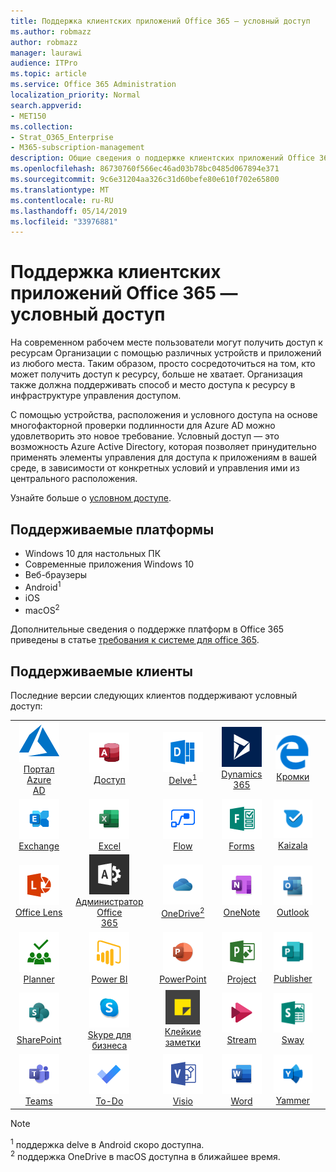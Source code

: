 ```yaml
---
title: Поддержка клиентских приложений Office 365 — условный доступ
ms.author: robmazz
author: robmazz
manager: laurawi
audience: ITPro
ms.topic: article
ms.service: Office 365 Administration
localization_priority: Normal
search.appverid:
- MET150
ms.collection:
- Strat_O365_Enterprise
- M365-subscription-management
description: Общие сведения о поддержке клиентских приложений Office 365 для условного доступа
ms.openlocfilehash: 86730760f566ec46ad03b78bc0485d067894e371
ms.sourcegitcommit: 9c6e31204aa326c31d60befe80e610f702e65800
ms.translationtype: MT
ms.contentlocale: ru-RU
ms.lasthandoff: 05/14/2019
ms.locfileid: "33976881"
---
```

# <a name="office-365-client-app-support--conditional-access"></a>Поддержка клиентских приложений Office 365 — условный доступ

На современном рабочем месте пользователи могут получить доступ к ресурсам Организации с помощью различных устройств и приложений из любого места. Таким образом, просто сосредоточиться на том, кто может получить доступ к ресурсу, больше не хватает. Организация также должна поддерживать способ и место доступа к ресурсу в инфраструктуре управления доступом.

С помощью устройства, расположения и условного доступа на основе многофакторной проверки подлинности для Azure AD можно удовлетворить это новое требование. Условный доступ — это возможность Azure Active Directory, которая позволяет принудительно применять элементы управления для доступа к приложениям в вашей среде, в зависимости от конкретных условий и управления ими из центрального расположения.

Узнайте больше о [условном доступе](https://docs.microsoft.com/azure/active-directory/conditional-access/).

## <a name="supported-platforms"></a>Поддерживаемые платформы

 - Windows 10 для настольных ПК
 - Современные приложения Windows 10
 - Веб-браузеры
 - Android<sup>1</sup>
 - iOS
 - macOS<sup>2</sup>

Дополнительные сведения о поддержке платформ в Office 365 приведены в статье [требования к системе для office 365](https://products.office.com/office-system-requirements).

## <a name="supported-clients"></a>Поддерживаемые клиенты

Последние версии следующих клиентов поддерживают условный доступ:

| | | | | | |
|:---:|:---:|:---:|:---:|:---:|:---:|
| ![Значок Azure](media/o365-azure-64x64.png) <br> [Портал Azure <br> AD](https://azure.microsoft.com/features/azure-portal/) | ![Значок доступа](media/o365-access-64x64.png) <br> [Доступ](https://products.office.com/access) | ![Значок delve](media/o365-delve-64x64.png) <br> [Delve<sup>1</sup>](https://products.office.com/business/intelligent-search) | ![Значок Dynamics 365](media/o365-dynamics365-64x64.png) <br> [Dynamics 365](https://dynamics.microsoft.com) | ![Значок пограничного сервера](media/o365-edge-64x64.png) <br> [Кромки](https://www.microsoft.com/windows/microsoft-edge) 
| ![Значок Exchange](media/o365-exchange-64x64.png) <br> [Exchange](https://products.office.com/exchange/exchange-online) | ![Значок Excel](media/o365-excel-64x64.png) <br> [Excel](https://products.office.com/excel) | ![Значок "Flow"](media/o365-flow-64x64.png) <br> [Flow](https://flow.microsoft.com) | ![Значок форм](media/o365-forms-64x64.png) <br> [Forms](https://flow.microsoft.com/connectors/shared_microsoftforms/microsoft-forms/) | ![Значок Kaizala](media/o365-kaizala-64x64.png) <br> [Kaizala](https://products.office.com/en/business/microsoft-kaizala) 
| ![Значок лупы](media/o365-lens-64x64.png) <br> [Office Lens](https://www.microsoft.com/p/office-lens/9wzdncrfj3t8?activetab=pivot%3Aoverviewtab) | ![Значок администратора Office 365](media/o365-o365admin-64x64.png) <br> [Администратор Office <br> 365](https://products.office.com/business/manage-office-365-admin-app) | ![Значок OneDrive для бизнеса](media/o365-OneDrive-64x64.png) <br> [OneDrive<sup>2</sup>](https://products.office.com/onedrive-for-business/online-cloud-storage) | ![Значок OneNote](media/o365-OneNote-64x64.png) <br> [OneNote](https://products.office.com/onenote) | ![Значок Outlook](media/o365-outlook-64x64.png) <br> [Outlook](https://products.office.com/outlook) |
| ![Значок планировщика](media/o365-planner-64x64.png) <br> [Planner](https://products.office.com/business/task-management-software) | ![Значок PowerBI](media/o365-powerbi-64x64.png) <br> [Power BI](https://powerbi.microsoft.com) | ![Значок PowerPoint](media/o365-powerpoint-64x64.png) <br> [PowerPoint](https://products.office.com/powerpoint) | ![Значок проекта](media/o365-project-64x64.png) <br> [Project](https://products.office.com/project) | ![Значок Publisher](media/o365-publisher-64x64.png) <br> [Publisher](https://products.office.com/publisher)
| ![Значок SharePoint](media/o365-sharepoint-64x64.png) <br> [SharePoint](https://products.office.com/sharepoint) | ![Значок Skype для бизнеса](media/o365-skypeforbusiness-64x64.png) <br> [Skype для <br> бизнеса](https://www.skype.com/business/) | ![Значок клейких заметок](media/o365-stickynotes-64x64.png) <br> [Клейкие заметки](https://www.microsoft.com/p/microsoft-sticky-notes/9nblggh4qghw) | ![Значок потока](media/o365-stream-64x64.png) <br> [Stream](https://stream.microsoft.com) | ![Значок Sway](media/o365-sway-64x64.png) <br> [Sway](https://sway.com) 
| ![Значок рабочих групп](media/o365-teams-64x64.png) <br> [Teams](https://products.office.com/microsoft-teams/group-chat-software) | ![Значок дел](media/o365-todo-64x64.png) <br> [To-Do](https://todo.microsoft.com) | ![Значок Visio](media/o365-visio-64x64.png) <br> [Visio](https://products.office.com/visio/flowchart-software) | ![Значок Word](media/o365-word-64x64.png) <br> [Word](https://products.office.com/word) | ![Значок Yammer](media/o365-yammer-64x64.png) <br> [Yammer](https://products.office.com/yammer/yammer-overview)

> [!NOTE]
> <sup>1</sup> поддержка delve в Android скоро доступна. <br>
> <sup>2</sup> поддержка OneDrive в macOS доступна в ближайшее время.